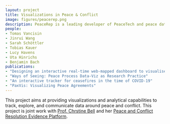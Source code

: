 ```yaml
---
layout: project
title: Visualizations in Peace & Conflict
image: figures/peacerep.png
description: PeaceRep is a leading developer of PeaceTech and peace data. Our innovative datasets,tools, and visualisations support adaptive management of peace and transition processes
people:
- Tomas Vancisin
- Jinrui Wang
- Sarah Schöttler
- Tobias Kauer
- Lucy Havens
- Uta Hinrichs
- Benjamin Bach
publications:
- "Designing an interactive real-time web-mapped dashboard to visualise conflict ceasefires data over COVID-19 infection rates: Facilities and the way ahead"
- "Ways of Seeing: Peace Process Data-Viz as Research Practice"
- "An interactive tracker for ceasefires in the time of COVID-19"
- "PaxVis: Visualizing Peace Agreements"
---
```


This project aims at providing visualizations and analytical capabilities to track, explore, and communicate data around peace and conflict. This project is joint work with [Prof. Chrstine Bell](https://www.law.ed.ac.uk/people/professor-christine-bell) and her [Peace and Conflict Resolution Evidence Platform](https://www.peacerep.org/).